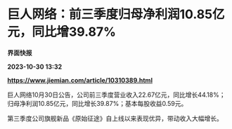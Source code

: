 # 巨人网络：前三季度归母净利润10.85亿元，同比增39.87%
**界面快报**

**2023-10-30 13:32**

**https://www.jiemian.com/article/10310389.html**

巨人网络10月30日公告，公司前三季度营业收入22.67亿元，同比增长44.18%；归母净利润10.85亿元，同比增长39.87%；基本每股收益0.59元。

第三季度公司旗舰新品《原始征途》自上线以来表现优异，带动收入大幅增长。